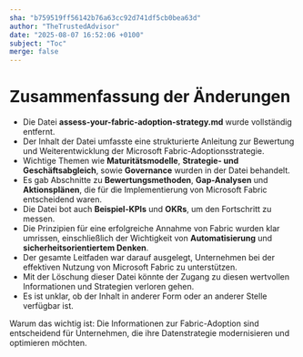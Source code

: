 ```yaml
---
sha: "b759519ff56142b76a63cc92d741df5cb0bea63d"
author: "TheTrustedAdvisor"
date: "2025-08-07 16:52:06 +0100"
subject: "Toc"
merge: false
---
```


# Zusammenfassung der Änderungen

- Die Datei **assess-your-fabric-adoption-strategy.md** wurde vollständig entfernt.
- Der Inhalt der Datei umfasste eine strukturierte Anleitung zur Bewertung und Weiterentwicklung der Microsoft Fabric-Adoptionsstrategie.
- Wichtige Themen wie **Maturitätsmodelle**, **Strategie- und Geschäftsabgleich**, sowie **Governance** wurden in der Datei behandelt.
- Es gab Abschnitte zu **Bewertungsmethoden**, **Gap-Analysen** und **Aktionsplänen**, die für die Implementierung von Microsoft Fabric entscheidend waren.
- Die Datei bot auch **Beispiel-KPIs** und **OKRs**, um den Fortschritt zu messen.
- Die Prinzipien für eine erfolgreiche Annahme von Fabric wurden klar umrissen, einschließlich der Wichtigkeit von **Automatisierung** und **sicherheitsorientiertem Denken**.
- Der gesamte Leitfaden war darauf ausgelegt, Unternehmen bei der effektiven Nutzung von Microsoft Fabric zu unterstützen.
- Mit der Löschung dieser Datei könnte der Zugang zu diesen wertvollen Informationen und Strategien verloren gehen.
- Es ist unklar, ob der Inhalt in anderer Form oder an anderer Stelle verfügbar ist.

Warum das wichtig ist: Die Informationen zur Fabric-Adoption sind entscheidend für Unternehmen, die ihre Datenstrategie modernisieren und optimieren möchten.

